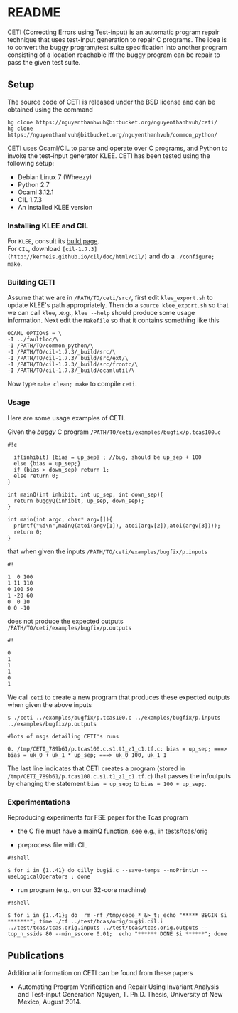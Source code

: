 # README #


CETI (Correcting Errors using Test-input) is an automatic program repair technique that uses test-input generation to repair C programs. The idea is to convert the buggy program/test suite specification into another program consisting of a location reachable iff the buggy program can be repair to pass the given test suite.


## Setup ##

The source code of CETI is released under the BSD license and can be obtained using the command 

```
hg clone https://nguyenthanhvuh@bitbucket.org/nguyenthanhvuh/ceti/
hg clone https://nguyenthanhvuh@bitbucket.org/nguyenthanhvuh/common_python/
```

CETI uses Ocaml/CIL to parse and operate over C programs, and Python to invoke the test-input generator KLEE.  CETI has been tested using the following setup:

* Debian Linux 7 (Wheezy)
* Python 2.7
* Ocaml 3.12.1
* CIL 1.7.3
* An installed KLEE version

### Installing KLEE and CIL ###

For `KLEE`, consult its [build page](http://klee.github.io/experimental/).  
For `CIL`, download `[cil-1.7.3](http://kerneis.github.io/cil/doc/html/cil/)` and do a `./configure; make`. 

### Building CETI ###
Assume that we are in `/PATH/TO/ceti/src/`, first edit `klee_export.sh` to update KLEE's path appropriately. Then do a `source klee_export.sh` so that we can call `klee`, .e.g., `klee --help` should produce some usage information.
Next edit the `Makefile` so that it contains something like this
```
OCAML_OPTIONS = \
-I ../faultloc/\
-I /PATH/TO/common_python/\
-I /PATH/TO/cil-1.7.3/_build/src/\
-I /PATH/TO/cil-1.7.3/_build/src/ext/\
-I /PATH/TO/cil-1.7.3/_build/src/frontc/\
-I /PATH/TO/cil-1.7.3/_build/ocamlutil/\
```
Now type `make clean; make` to compile `ceti`.

### Usage ###

Here are some usage examples of CETI.

Given the *buggy* C program `/PATH/TO/ceti/examples/bugfix/p.tcas100.c` 

```
#!c

  if(inhibit) {bias = up_sep} ; //bug, should be up_sep + 100                                             
  else {bias = up_sep;}
  if (bias > down_sep) return 1;
  else return 0;
}

int mainQ(int inhibit, int up_sep, int down_sep){
  return buggyQ(inhibit, up_sep, down_sep);
}

int main(int argc, char* argv[]){
  printf("%d\n",mainQ(atoi(argv[1]), atoi(argv[2]),atoi(argv[3])));
  return 0;
}
```
that when given the inputs `/PATH/TO/ceti/examples/bugfix/p.inputs`

```
#!

1  0 100
1 11 110
0 100 50
1 -20 60
0  0 10
0 0 -10
```

does not produce the expected outputs `/PATH/TO/ceti/examples/bugfix/p.outputs` 

```
#!

0 
1 
1 
1 
0
1
```
We call `ceti` to create a new program that produces these expected outputs when given the above inputs

```
$ ./ceti ../examples/bugfix/p.tcas100.c ../examples/bugfix/p.inputs ../examples/bugfix/p.outputs

#lots of msgs detailing CETI's runs

0. /tmp/CETI_789b61/p.tcas100.c.s1.t1_z1_c1.tf.c: bias = up_sep; ===> bias = uk_0 + uk_1 * up_sep; ===> uk_0 100, uk_1 1
```

The last line indicates that CETI creates a program (stored in `/tmp/CETI_789b61/p.tcas100.c.s1.t1_z1_c1.tf.c`) that passes the in/outputs by changing the statement `bias = up_sep;` to `bias = 100 + up_sep;`. 

### Experimentations ###

Reproducing experiments for FSE paper for the Tcas program

- the C file must have a mainQ function, see e.g., in tests/tcas/orig

- preprocess file with CIL

```
#!shell

$ for i in {1..41} do cilly bug$i.c --save-temps --noPrintLn --useLogicalOperators ; done

```

- run program (e.g., on our 32-core machine)

```
#!shell

$ for i in {1..41}; do  rm -rf /tmp/cece_* &> t; echo "***** BEGIN $i *******"; time ./tf ../test/tcas/orig/bug$i.cil.i ../test/tcas/tcas.orig.inputs ../test/tcas/tcas.orig.outputs --top_n_ssids 80 --min_sscore 0.01;  echo "****** DONE $i ******"; done
```

## Publications ##
Additional information on CETI can be found from these papers

* Automating Program Verification and Repair Using Invariant Analysis and Test-input Generation Nguyen, T. Ph.D. Thesis, University of New Mexico, August 2014.